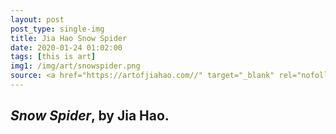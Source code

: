 ```yaml
---
layout: post
post_type: single-img
title: Jia Hao Snow Spider
date: 2020-01-24 01:02:00
tags: [this is art]
img1: /img/art/snowspider.png
source: <a href="https://artofjiahao.com//" target="_blank" rel="nofollow">Art of Jia Hao</a>
---
```

## *Snow Spider*, by Jia Hao. 
